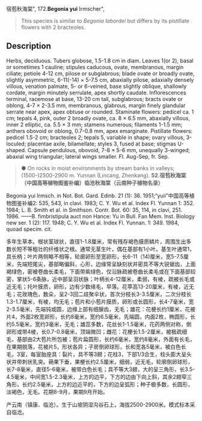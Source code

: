 宿苞秋海棠",
172.**Begonia yui** Irmscher",

> This species is similar to *Begonia labordei* but differs by its pistillate flowers with 2 bracteoles.

## Description
Herbs, deciduous. Tubers globose, 1.5-1.8 cm in diam. Leaves 1(or 2), basal or sometimes 1 cauline; stipules caducous, ovate, membranous, margin ciliate; petiole 4-12 cm, pilose or subglabrous; blade ovate or broadly ovate, slightly asymmetric, 6-11(-14) × 5-7.5 cm, abaxially pilose, adaxially densely villous, venation palmate, 5- or 6-veined, base slightly oblique, shallowly cordate, margin minutely serrulate, apex shortly caudate. Inflorescences terminal, racemose at base, 13-20 cm tall, subglabrous; bracts ovate or oblong, 4-7 × 2-3.5 mm, membranous, glabrous, margin finely glandular serrate near apex, apex obtuse or rounded. Staminate flowers: pedicel ca. 1 cm; tepals 4, pink, outer 2 broadly ovate, ca. 8 × 6.5 mm, abaxially villous, inner 2 elliptic, ca. 5.5 × 3 mm; stamens numerous; filaments 1-1.5 mm; anthers obovoid or oblong, 0.7-0.8 mm, apex emarginate. Pistillate flowers: pedicel 1.5-2 cm; bracteoles 2; tepals 5, variable in shape; ovary villous, 3-loculed; placentae axile, bilamellate; styles 3, fused at base; stigmas U-shaped. Capsule pendulous, obovoid, 7-8 × 5-6 mm, unequally 3-winged; abaxial wing triangular; lateral wings smaller. Fl. Aug-Sep, fr. Sep.

> ● On rocks in moist environments by stream banks in valleys; (1500-)2500-2900 m. Yunnan (Lincang, Zhenkang).
**52.宿苞秋海棠（中国高等植物图鉴补编）临沧秋海棠（云南种子植物名录）**

Begonia yui Irmsch. in Not. Bot. Gard. Edinb. 21 (1): 36. 1951;“yuii”中国高等植物图鉴补编2: 535, 543, in clavi. 1983; C. Y. Wu et al. Index Fl. Yunnan 1: 352. 1984; L. B. Smith et al. in Smithson. Contr. Bot. 60: 35, 114, in clavi, 251. 1986. ——B. fimbristipula auct non Hance: Yu in Bull. Fan Mem. Inst. Biology new ser. 1 (2): 117. 1948; C. Y. Wu et al. Index Fl. Yunnan. 1: 349. 1984, quoad specim. cit.

多年生草本。根状茎球状，直径1-1.8厘米，常有残存褐色膜质鳞片，周围生出多数长短不等粗壮的纤维状之根。通常无茎生叶，偶在基部有1小叶。基生叶通常1，具长柄；叶片两侧略不相等，轮廓卵形至宽卵形，长6-11（14)厘米，宽5-7.5厘米，先端短尾尖，基部略偏斜，心形，边缘常呈缺刻状并密具不等大锐锯齿，上面褐绿色，密被卷曲长柔毛，下面带紫绿色，仅沿脉疏被卷曲长柔毛或在下面基部较密，掌状5-6条脉，近中部呈羽状脉；叶柄长4-12厘米，柔弱，有棱，疏被长毛或近无毛；托叶膜质，卵形，边有少数缘毛，早落。花葶高13-20厘米，有棱，近无毛；花玫瑰色，数朵，呈2-3回二歧聚伞状，首次分枝长3-3.5厘米，二次分枝长1.3-1.7厘米，有棱，均无毛；苞片和小苞片膜质，卵形或长圆形，长4-7毫米，宽2-3.5毫米，先端钝或圆，边缘上部有细腺齿，无毛；雄花：花梗长约1厘米，花被片4，外面2枚宽卵形，长约8毫米，宽约6.5毫米，先端圆，内面2枚，椭圆形，长约5.5毫米，宽约3毫米，无毛；雄蕊多数，花丝长1-1.5毫米，花药两侧对称，倒卵形或带4棱，长0.7-0.8毫米，顶端微凹；雌花：花梗长1.5-2厘米，被极疏细毛，基部由2大苞片所包被；苞片扁圆形，长约6毫米，宽约8毫米，外面有长毛，在果期脱落，花被片5，形状各异；子房倒卵球形，长和宽各5毫米，被白色长毛，3室，每室胎座具：裂片，具不等3翅；花柱3，下部1/3合生，柱头膨大呈头状并带刺状乳突。蒴果下垂，果梗长约2.5厘米，细弱，近无毛，轮廓倒卵球形，长7-8毫米，直径5-6毫米，被带白色长毛；具不等大3翅，大的呈三角形，长3.5-4.5毫米，中间宽1.5-2.3毫米，上方的边平，下方的边由下向上斜，其余2翅窄三角形，长约2.5毫米，上方的边近平的，下方的边呈弧形；种子极多数，长圆形，淡褐色，无毛。花期8-9月，果期9月开始。

产云南（镇康、临沧）。生于山坡阴湿沟谷石上，海拔2500-2900米。模式标本采自临沧。
